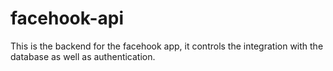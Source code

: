 # facehook-api
This is the backend for the facehook app, it controls the integration with the database as well as authentication.

